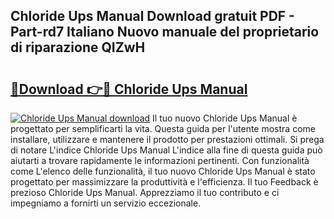 ## Chloride Ups Manual Download gratuit PDF - Part-rd7 Italiano Nuovo manuale del proprietario di riparazione QIZwH

# <h2><a href="http://dfftf2x.blite.top/?on=Chloride+Ups+Manual">🔗Download 👉🔴 Chloride Ups Manual</a></h2>

[![Chloride Ups Manual download](https://i.imgur.com/lujVjoI.png)](http://dfftf2x.blite.top/?on=Chloride+Ups+Manual)
Il tuo nuovo Chloride Ups Manual è progettato per semplificarti la vita. Questa guida per l'utente mostra come installare, utilizzare e mantenere il prodotto per prestazioni ottimali. Si prega di notare L'indice Chloride Ups Manual L'indice alla fine di questa guida può aiutarti a trovare rapidamente le informazioni pertinenti. Con funzionalità come L'elenco delle funzionalità, il tuo nuovo Chloride Ups Manual è stato progettato per massimizzare la produttività e l'efficienza. Il tuo Feedback è prezioso Chloride Ups Manual. Apprezziamo il tuo contributo e ci impegniamo a fornirti un servizio eccezionale.
